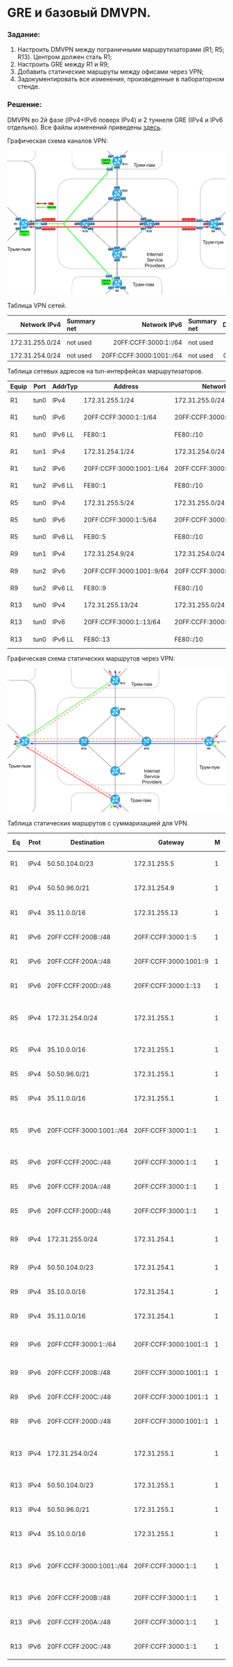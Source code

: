 # GRE и базовый DMVPN.

###  Задание:

  1. Настроить DMVPN между пограничными маршрутизаторами (R1; R5; R13). Центром должен стать R1;
  2. Настроить GRE между R1 и R9;
  3. Добавить статические маршруты между офисами через VPN;
  4. Задокументировать все изменения, произведенные в лабораторном стенде.



###  Решение:

  DMVPN во 2й фазе (IPv4+IPv6 поверх IPv4) и 2 туннеля GRE (IPv4 и IPv6 отдельно).
  Все файлы изменений приведены [здесь](configs/).


  Графическая схема каналов VPN:

![](vpn.png)


  Таблица VPN сетей.

| Network IPv4     | Summary net    | Network IPv6             | Summary net         | Description   |
|-----------------:|:---------------|-------------------------:|:--------------------|:-------------:|
| 172.31.255.0/24  | not used       | 20FF:CCFF:3000:1::/64    | not used            | DMVPN network |
| 172.31.254.0/24  | not used       | 20FF:CCFF:3000:1001::/64 | not used            | GRE tun net   |


  Таблица сетевых адресов на tun-интерфейсах маршрутизаторов.

| Equip | Port | AddrTyp | Address                   | Network                  | Description     |
|-------|------|---------|---------------------------|--------------------------|-----------------|
| R1    | tun0 | IPv4    | 172.31.255.1/24           | 172.31.255.0/24          | DMVPN hub       |
| R1    | tun0 | IPv6    | 20FF:CCFF:3000:1::1/64    | 20FF:CCFF:3000:1::/64    | DMVPN hub       |
| R1    | tun0 | IPv6 LL | FE80::1                   | FE80::/10                | link-local tun0 |
| R1    | tun1 | IPv4    | 172.31.254.1/24           | 172.31.254.0/24          | GRE tun to R9   |
| R1    | tun2 | IPv6    | 20FF:CCFF:3000:1001::1/64 | 20FF:CCFF:3000:1001::/64 | GRE tun to R9   |
| R1    | tun2 | IPv6 LL | FE80::1                   | FE80::/10                | link-local tun2 |
| R5    | tun0 | IPv4    | 172.31.255.5/24           | 172.31.255.0/24          | DMVPN to R1     |
| R5    | tun0 | IPv6    | 20FF:CCFF:3000:1::5/64    | 20FF:CCFF:3000:1::/64    | DMVPN to R1     |
| R5    | tun0 | IPv6 LL | FE80::5                   | FE80::/10                | link-local tun0 |
| R9    | tun1 | IPv4    | 172.31.254.9/24           | 172.31.254.0/24          | GRE tun1 to R1  |
| R9    | tun2 | IPv6    | 20FF:CCFF:3000:1001::9/64 | 20FF:CCFF:3000:1001::/64 | GRE tun2 to R1  |
| R9    | tun2 | IPv6 LL | FE80::9                   | FE80::/10                | link-local tun2 |
| R13   | tun0 | IPv4    | 172.31.255.13/24          | 172.31.255.0/24          | DMVPN to R1     |
| R13   | tun0 | IPv6    | 20FF:CCFF:3000:1::13/64   | 20FF:CCFF:3000:1::/64    | DMVPN to R1     |
| R13   | tun0 | IPv6 LL | FE80::13                  | FE80::/10                | link-local tun0 |


  Графическая схема статических маршрутов через VPN:

![](static_over_vpn.png)


  Таблица статических маршрутов с суммаризацией для VPN.

| Eq  | Prot | Destination              | Gateway                | M | Comment (name)                       |
|-----|------|--------------------------|------------------------|---|--------------------------------------|
| R1  | IPv4 | 50.50.104.0/23           | 172.31.255.5           | 1 | to R5 through dmvpn                  |
| R1  | IPv4 | 50.50.96.0/21            | 172.31.254.9           | 1 | to R9 through gre tunnel             |
| R1  | IPv4 | 35.11.0.0/16             | 172.31.255.13          | 1 | to R13 through dmvpn                 |
| R1  | IPv6 | 20FF:CCFF:200B::/48      | 20FF:CCFF:3000:1::5    | 1 | to R5 through dmvpn                  |
| R1  | IPv6 | 20FF:CCFF:200A::/48      | 20FF:CCFF:3000:1001::9 | 1 | to R9 through gre tunnel             |
| R1  | IPv6 | 20FF:CCFF:200D::/48      | 20FF:CCFF:3000:1::13   | 1 | to R13 through dmvpn                 |
| R5  | IPv4 | 172.31.254.0/24          | 172.31.255.1           | 1 | to gre tunnel networks through dmvpn |
| R5  | IPv4 | 35.10.0.0/16             | 172.31.255.1           | 1 | to R1 through dmvpn                  |
| R5  | IPv4 | 50.50.96.0/21            | 172.31.255.1           | 1 | to R9 through dmvpn                  |
| R5  | IPv4 | 35.11.0.0/16             | 172.31.255.1           | 1 | to R13 through dmvpn                 |
| R5  | IPv6 | 20FF:CCFF:3000:1001::/64 | 20FF:CCFF:3000:1::1    | 1 | to gre tunnel networks through dmvpn |
| R5  | IPv6 | 20FF:CCFF:200C::/48      | 20FF:CCFF:3000:1::1    | 1 | to R1 through dmvpn                  |
| R5  | IPv6 | 20FF:CCFF:200A::/48      | 20FF:CCFF:3000:1::1    | 1 | to R9 through dmvpn                  |
| R5  | IPv6 | 20FF:CCFF:200D::/48      | 20FF:CCFF:3000:1::1    | 1 | to R13 through dmvpn                 |
| R9  | IPv4 | 172.31.255.0/24          | 172.31.254.1           | 1 | to dmvpn network through gre tunnel  |
| R9  | IPv4 | 50.50.104.0/23           | 172.31.254.1           | 1 | to R5 through gre tunnel             |
| R9  | IPv4 | 35.10.0.0/16             | 172.31.254.1           | 1 | to R1 through gre tunnel             |
| R9  | IPv4 | 35.11.0.0/16             | 172.31.254.1           | 1 | to R13 through gre tunnel            |
| R9  | IPv6 | 20FF:CCFF:3000:1::/64    | 20FF:CCFF:3000:1001::1 | 1 | to dmvpn network through gre tunnel  |
| R9  | IPv6 | 20FF:CCFF:200B::/48      | 20FF:CCFF:3000:1001::1 | 1 | to R5 through gre tunnel             |
| R9  | IPv6 | 20FF:CCFF:200C::/48      | 20FF:CCFF:3000:1001::1 | 1 | to R1 through gre tunnel             |
| R9  | IPv6 | 20FF:CCFF:200D::/48      | 20FF:CCFF:3000:1001::1 | 1 | to R13 through gre tunnel            |
| R13 | IPv4 | 172.31.254.0/24          | 172.31.255.1           | 1 | to gre tunnel networks through dmvpn |
| R13 | IPv4 | 50.50.104.0/23           | 172.31.255.1           | 1 | to R5 through dmvpn                  |
| R13 | IPv4 | 50.50.96.0/21            | 172.31.255.1           | 1 | to R9 through dmvpn                  |
| R13 | IPv4 | 35.10.0.0/16             | 172.31.255.1           | 1 | to R1 through dmvpn                  |
| R13 | IPv6 | 20FF:CCFF:3000:1001::/64 | 20FF:CCFF:3000:1::1    | 1 | to gre tunnel networks through dmvpn |
| R13 | IPv6 | 20FF:CCFF:200B::/48      | 20FF:CCFF:3000:1::1    | 1 | to R5 through dmvpn                  |
| R13 | IPv6 | 20FF:CCFF:200A::/48      | 20FF:CCFF:3000:1::1    | 1 | to R9 through dmvpn                  |
| R13 | IPv6 | 20FF:CCFF:200C::/48      | 20FF:CCFF:3000:1::1    | 1 | to R1 through dmvpn                  |